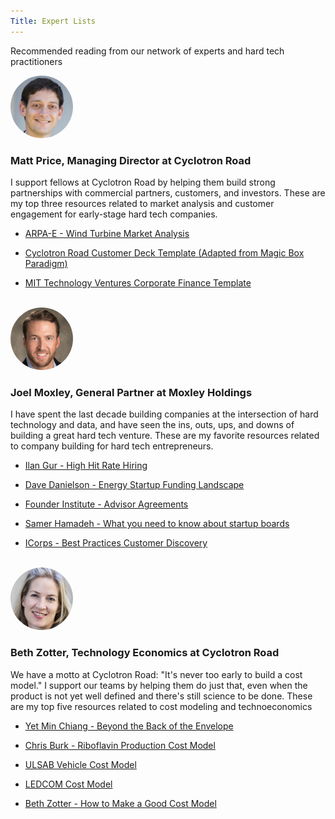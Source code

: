 ```yaml
---
Title: Expert Lists
---
```


<div class="home-lead-content">

<p class="intro-text">Recommended reading from our network of experts and hard tech practitioners</p>

<div markdown="1" class="medium-12 home-popular-resources">

<img src="Matt-Price-headshot-250x250.jpg" alt="Matt Price headshot" style="width:100px;height:100px;border-radius:50%">

<h3>Matt Price, Managing Director at Cyclotron Road</h3>

<p>I support fellows at Cyclotron Road by helping them build strong partnerships with commercial partners, customers, and investors. These are my top three resources related to market analysis and customer engagement for early-stage hard tech companies.</p>

* 
  [ARPA-E - Wind Turbine Market Analysis](/market-customer/market-sizing-segmentation/eoe-market-sizing-s1/arpa-e-wind-turbine-generators-market-analysis-vf.pptx.md)

* 
  [Cyclotron Road Customer Deck Template (Adapted from Magic Box Paradigm)](http://playbooks.cyclotronroad.org/market-customer/customer-deck/01%20-%20Examples%20-%20Customer%20Deck/cyclotron-road-customer-deck-template.pptx.md)

* 
  [MIT Technology Ventures Corporate Finance Template](http://playbooks.cyclotronroad.org/team-execution/ops-finance-accounting/01%20-%20Examples-%20P&L/mit-energy-ventures-financial-template-corp..xls.md)
  
<br>

<img src="joel-moxley-250x250.jpg" alt="Joel Moxley headshot" style="width:100px;height:100px;border-radius:50%"> 
  
<h3> Joel Moxley, General Partner at Moxley Holdings</h3>

<p>I have spent the last decade building companies at the intersection of hard technology and data, and have seen the ins, outs, ups, and downs of building a great hard tech venture. These are my favorite resources related to company building for hard tech entrepreneurs.</p>
 
* 
  [Ilan Gur - High Hit Rate Hiring](/team-execution/team-building/content-hiring/ilan-gur-high-hit-rate-hiring.pptx.md)

* 
  [Dave Danielson - Energy Startup Funding Landscape](/finance/content-sources-of-capital-equity-v-debt-v-revenue/dave-danielson-energy-startup-funding-landscape.pptx.md)

* 
  [Founder Institute - Advisor Agreements](/team-execution/team-building/content-early-stage-advisors/founder-institute-advisor-agreements-.webloc.md)

*
  [Samer Hamadeh - What you need to know about startup boards](/team-execution/board-of-directors-meetings/content-startup-boards/samer-hamadeh-what-you-need-to-know-about-startup-boards.webloc.md)
  
* 
  [ICorps - Best Practices Customer Discovery](/market-customer/customer-discovery/content-icorps-customer-discovery/icorps-best-practices-customer-discovery.pdf.md)

<br>

<img src="Beth-Zotter-headshot-250x250.jpg" alt="Beth Zotter headshot" style="width:100px;height:100px;border-radius:50%"> 
  
<h3> Beth Zotter, Technology Economics at Cyclotron Road </h3>

<p>We have a motto at Cyclotron Road: "It's never too early to build a cost model." I support our teams by helping them do just that, even when the product is not yet well defined and there's still science to be done. These are my top five resources related to cost modeling and technoeconomics</p>

* 
  [Yet Min Chiang - Beyond the Back of the Envelope](/tech-product/techno-economic-modeling/content-cost-modeling/chiang-boas-beyond-the-back-of-the-envelope.pptx.md)

* 
  [Chris Burk - Riboflavin Production Cost Model](/tech-product/techno-economic-modeling/examples-curated-cost-models/riboflavin-demo-model-burk-engineering.numbers.md)

* 
  [ULSAB Vehicle Cost Model](/tech-product/techno-economic-modeling/examples-curated-cost-models/ulsab-vehicles-cost-model.xls.md)

*
  [LEDCOM Cost Model](/tech-product/techno-economic-modeling/examples-curated-cost-models/led-manufacturing-cost-model-ledcom-.xls.md)
  
* 
  [Beth Zotter - How to Make a Good Cost Model](/tech-product/techno-economic-modeling/content-cost-modeling/how-to-build-a-good-cost-model.pdf.md)
</div>

</div>
